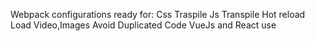 Webpack configurations ready for:
Css Traspile
Js Transpile
Hot reload
Load Video,Images
Avoid Duplicated Code
VueJs and React use
